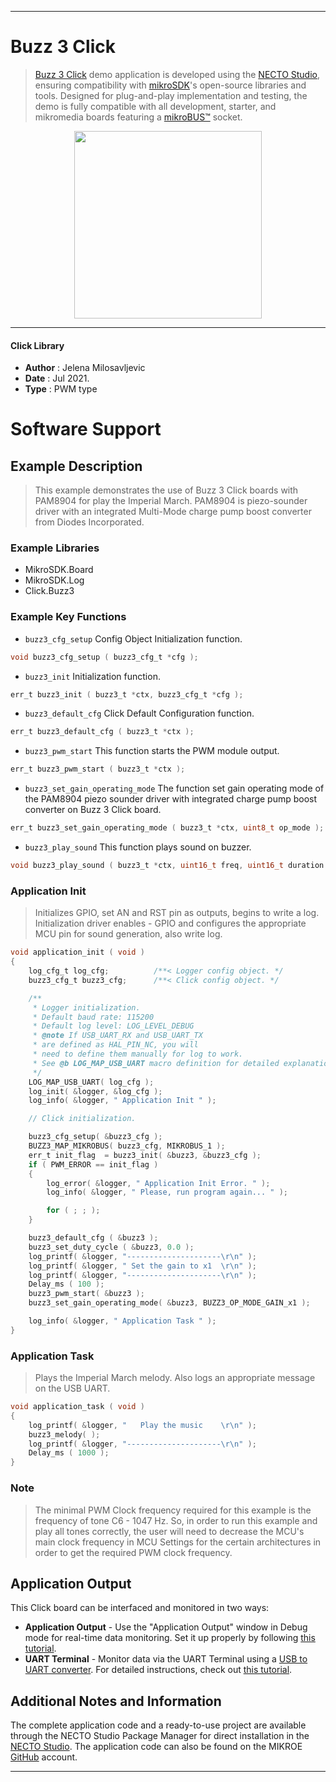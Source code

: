 
---
# Buzz 3 Click

> [Buzz 3 Click](https://www.mikroe.com/?pid_product=MIKROE-4390) demo application is developed using
the [NECTO Studio](https://www.mikroe.com/necto), ensuring compatibility with [mikroSDK](https://www.mikroe.com/mikrosdk)'s
open-source libraries and tools. Designed for plug-and-play implementation and testing, the demo is fully compatible with
all development, starter, and mikromedia boards featuring a [mikroBUS&trade;](https://www.mikroe.com/mikrobus) socket.

<p align="center">
  <img src="https://www.mikroe.com/?pid_product=MIKROE-4390&image=1" height=300px>
</p>

---

#### Click Library

- **Author**        : Jelena Milosavljevic
- **Date**          : Jul 2021.
- **Type**          : PWM type

# Software Support

## Example Description

> This example demonstrates the use of Buzz 3 Click boards with PAM8904 for play the Imperial March.
PAM8904 is piezo-sounder driver with an integrated Multi-Mode charge pump boost converter from Diodes Incorporated. 

### Example Libraries

- MikroSDK.Board
- MikroSDK.Log
- Click.Buzz3

### Example Key Functions

- `buzz3_cfg_setup` Config Object Initialization function.
```c
void buzz3_cfg_setup ( buzz3_cfg_t *cfg );
```

- `buzz3_init` Initialization function.
```c
err_t buzz3_init ( buzz3_t *ctx, buzz3_cfg_t *cfg );
```

- `buzz3_default_cfg` Click Default Configuration function.
```c
err_t buzz3_default_cfg ( buzz3_t *ctx );
```

- `buzz3_pwm_start` This function starts the PWM module output.
```c
err_t buzz3_pwm_start ( buzz3_t *ctx );
```

- `buzz3_set_gain_operating_mode` The function set gain operating mode of the PAM8904 piezo sounder driver with integrated charge pump boost converter on Buzz 3 Click board.
```c
err_t buzz3_set_gain_operating_mode ( buzz3_t *ctx, uint8_t op_mode );
```

- `buzz3_play_sound` This function plays sound on buzzer.
```c
void buzz3_play_sound ( buzz3_t *ctx, uint16_t freq, uint16_t duration );
```

### Application Init

> Initializes GPIO, set AN and RST pin as outputs, begins to write a log. 
> Initialization driver enables - GPIO and configures the appropriate MCU pin for 
> sound generation, also write log.

```c
void application_init ( void ) 
{
    log_cfg_t log_cfg;          /**< Logger config object. */
    buzz3_cfg_t buzz3_cfg;      /**< Click config object. */

    /** 
     * Logger initialization.
     * Default baud rate: 115200
     * Default log level: LOG_LEVEL_DEBUG
     * @note If USB_UART_RX and USB_UART_TX 
     * are defined as HAL_PIN_NC, you will 
     * need to define them manually for log to work. 
     * See @b LOG_MAP_USB_UART macro definition for detailed explanation.
     */
    LOG_MAP_USB_UART( log_cfg );
    log_init( &logger, &log_cfg );
    log_info( &logger, " Application Init " );

    // Click initialization.

    buzz3_cfg_setup( &buzz3_cfg );
    BUZZ3_MAP_MIKROBUS( buzz3_cfg, MIKROBUS_1 );
    err_t init_flag  = buzz3_init( &buzz3, &buzz3_cfg );
    if ( PWM_ERROR == init_flag ) 
    {
        log_error( &logger, " Application Init Error. " );
        log_info( &logger, " Please, run program again... " );

        for ( ; ; );
    }

    buzz3_default_cfg ( &buzz3 );
    buzz3_set_duty_cycle ( &buzz3, 0.0 );
    log_printf( &logger, "---------------------\r\n" );
    log_printf( &logger, " Set the gain to x1  \r\n" );
    log_printf( &logger, "---------------------\r\n" );
    Delay_ms ( 100 );
    buzz3_pwm_start( &buzz3 );
    buzz3_set_gain_operating_mode( &buzz3, BUZZ3_OP_MODE_GAIN_x1 );

    log_info( &logger, " Application Task " );
}
```

### Application Task

> Plays the Imperial March melody. Also logs an appropriate message on the USB UART.

```c
void application_task ( void ) 
{
    log_printf( &logger, "   Play the music    \r\n" );
    buzz3_melody( );
    log_printf( &logger, "---------------------\r\n" );
    Delay_ms ( 1000 );
}
```

### Note

> The minimal PWM Clock frequency required for this example is the frequency of tone C6 - 1047 Hz. 
> So, in order to run this example and play all tones correctly, the user will need to decrease 
> the MCU's main clock frequency in MCU Settings for the certain architectures
> in order to get the required PWM clock frequency.

## Application Output

This Click board can be interfaced and monitored in two ways:
- **Application Output** - Use the "Application Output" window in Debug mode for real-time data monitoring.
Set it up properly by following [this tutorial](https://www.youtube.com/watch?v=ta5yyk1Woy4).
- **UART Terminal** - Monitor data via the UART Terminal using
a [USB to UART converter](https://www.mikroe.com/click/interface/usb?interface*=uart,uart). For detailed instructions,
check out [this tutorial](https://help.mikroe.com/necto/v2/Getting%20Started/Tools/UARTTerminalTool).

## Additional Notes and Information

The complete application code and a ready-to-use project are available through the NECTO Studio Package Manager for 
direct installation in the [NECTO Studio](https://www.mikroe.com/necto). The application code can also be found on
the MIKROE [GitHub](https://github.com/MikroElektronika/mikrosdk_click_v2) account.

---
